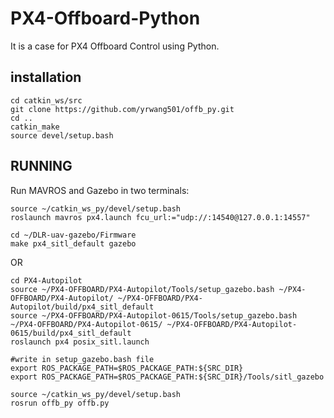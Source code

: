 # PX4-Offboard-Python
It is a case for PX4 Offboard Control using Python.

## **installation**
```
cd catkin_ws/src
git clone https://github.com/yrwang501/offb_py.git
cd ..
catkin_make
source devel/setup.bash
```

## **RUNNING**
Run MAVROS and Gazebo in two terminals:
```
source ~/catkin_ws_py/devel/setup.bash
roslaunch mavros px4.launch fcu_url:="udp://:14540@127.0.0.1:14557"
```
```
cd ~/DLR-uav-gazebo/Firmware
make px4_sitl_default gazebo
```
OR
```
cd PX4-Autopilot
source ~/PX4-OFFBOARD/PX4-Autopilot/Tools/setup_gazebo.bash ~/PX4-OFFBOARD/PX4-Autopilot/ ~/PX4-OFFBOARD/PX4-Autopilot/build/px4_sitl_default
source ~/PX4-OFFBOARD/PX4-Autopilot-0615/Tools/setup_gazebo.bash ~/PX4-OFFBOARD/PX4-Autopilot-0615/ ~/PX4-OFFBOARD/PX4-Autopilot-0615/build/px4_sitl_default
roslaunch px4 posix_sitl.launch

#write in setup_gazebo.bash file
export ROS_PACKAGE_PATH=$ROS_PACKAGE_PATH:${SRC_DIR}
export ROS_PACKAGE_PATH=$ROS_PACKAGE_PATH:${SRC_DIR}/Tools/sitl_gazebo
```
```
source ~/catkin_ws_py/devel/setup.bash
rosrun offb_py offb.py
```

